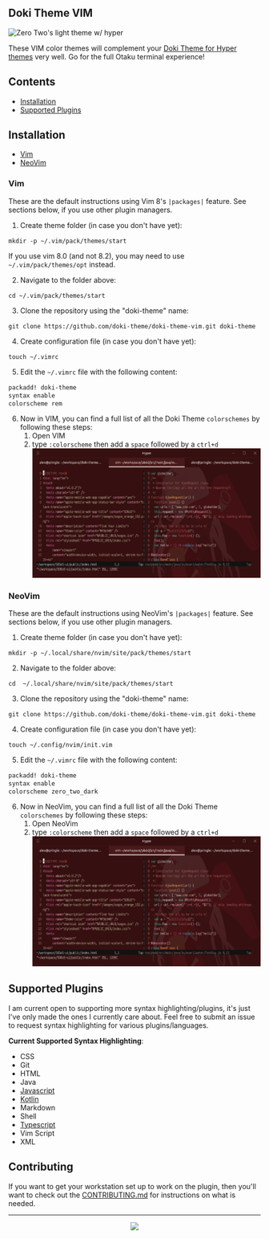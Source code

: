 Doki Theme VIM
---

![Zero Two's light theme w/ hyper](./assets/screenshot/zero_two_code.png)

These VIM color themes will complement your [Doki Theme for Hyper themes](https://github.com/doki-theme/doki-theme-hyper) very well.
Go for the full Otaku terminal experience!

## Contents

- [Installation](#installation)
- [Supported Plugins](#supported-plugins)

## Installation

- [Vim](#vim)
- [NeoVim](#neovim)

### Vim

These are the default instructions using Vim 8's `|packages|` feature. See
sections below, if you use other plugin managers.

1. Create theme folder (in case you don't have yet):

```shell
mkdir -p ~/.vim/pack/themes/start
```

If you use vim 8.0 (and not 8.2), you may need to use
`~/.vim/pack/themes/opt` instead.

2. Navigate to the folder above:

```shell
cd ~/.vim/pack/themes/start
```

3. Clone the repository using the "doki-theme" name:

```shell
git clone https://github.com/doki-theme/doki-theme-vim.git doki-theme
```

4. Create configuration file (in case you don't have yet):

```shell
touch ~/.vimrc
```

5. Edit the `~/.vimrc` file with the following content:
```shell
packadd! doki-theme
syntax enable
colorscheme rem
```

6. Now in VIM, you can find a full list of all the Doki Theme `colorschemes` by following these steps:
    1. Open VIM
    1. type `:colorscheme` then add a `space` followed by a `ctrl+d`
    ![Color Schemes](./assets/screenshots/zero_two_settings.png)

### NeoVim

These are the default instructions using NeoVim's `|packages|` feature. See
sections below, if you use other plugin managers.

1. Create theme folder (in case you don't have yet):

```shell
mkdir -p ~/.local/share/nvim/site/pack/themes/start
```

2. Navigate to the folder above:

```shell
cd  ~/.local/share/nvim/site/pack/themes/start
```

3. Clone the repository using the "doki-theme" name:

```shell
git clone https://github.com/doki-theme/doki-theme-vim.git doki-theme
```

4. Create configuration file (in case you don't have yet):

```
touch ~/.config/nvim/init.vim
```

5. Edit the `~/.vimrc` file with the following content:
```
packadd! doki-theme
syntax enable
colorscheme zero_two_dark
```

6. Now in NeoVim, you can find a full list of all the Doki Theme `colorschemes` by following these steps:
    1. Open NeoVim
    1. type `:colorscheme` then add a `space` followed by a `ctrl+d`
    ![Color Schemes](./assets/screenshots/zero_two_settings.png)

## Supported Plugins

I am current open to supporting more syntax highlighting/plugins, it's just I've only made the ones I currently care about.
Feel free to submit an issue to request syntax highlighting for various plugins/languages.

**Current Supported Syntax Highlighting**: 

- CSS
- Git
- HTML
- Java
- [Javascript](https://github.com/pangloss/vim-javascript.git)
- [Kotlin](https://github.com/udalov/kotlin-vim.git)
- Markdown
- Shell
- [Typescript](https://github.com/leafgarland/typescript-vim.git)
- Vim Script
- XML


## Contributing

If you want to get your workstation set up to work on the plugin,
then you'll want to check out the [CONTRIBUTING.md](./CONTRIBUTING.md) for instructions on what is needed.


---

<div align="center">
    <img src="https://doki.assets.unthrottled.io/misc/logo.svg" ></img>
</div>


